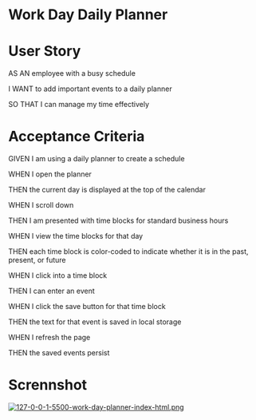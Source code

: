 # Work Day Daily Planner

# User Story


AS AN employee with a busy schedule

I WANT to add important events to a daily planner

SO THAT I can manage my time effectively


# Acceptance Criteria


GIVEN I am using a daily planner to create a schedule

WHEN I open the planner

THEN the current day is displayed at the top of the calendar

WHEN I scroll down

THEN I am presented with time blocks for standard business hours

WHEN I view the time blocks for that day

THEN each time block is color-coded to indicate whether it is in the past, present, or future

WHEN I click into a time block

THEN I can enter an event

WHEN I click the save button for that time block

THEN the text for that event is saved in local storage

WHEN I refresh the page

THEN the saved events persist


# Scrennshot

[![127-0-0-1-5500-work-day-planner-index-html.png](https://i.postimg.cc/vB2Y5vBB/127-0-0-1-5500-work-day-planner-index-html.png)](https://postimg.cc/dkdcYrGP)



